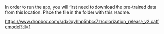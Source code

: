 In order to run the app, you will first need to download the pre-trained data from this location.  Place the file in the folder with this readme.

https://www.dropbox.com/s/dx0qvhhp5hbcx7z/colorization_release_v2.caffemodel?dl=1
